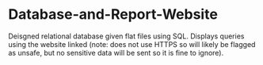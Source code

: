 # Database-and-Report-Website

Deisgned relational database given flat files using SQL. Displays queries using the website linked (note: does not use HTTPS so will likely be flagged as unsafe, but no sensitive data will be sent so it is fine to ignore). 
